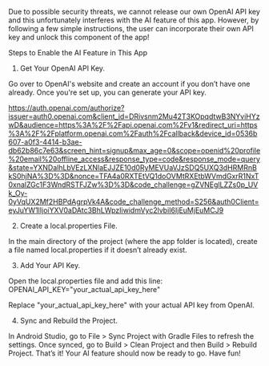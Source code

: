 Due to possible security threats, we cannot release our own OpenAI API key and this unfortunately interferes with the AI feature of this app.
However, by following a few simple instructions, the user can incorporate their own API key and unlock this component of the app!

Steps to Enable the AI Feature in This App

1. Get Your OpenAI API Key.

Go over to OpenAI's website and create an account if you don’t have one already. Once you're set up, you can generate your API key.

https://auth.openai.com/authorize?issuer=auth0.openai.com&client_id=DRivsnm2Mu42T3KOpqdtwB3NYviHYzwD&audience=https%3A%2F%2Fapi.openai.com%2Fv1&redirect_uri=https%3A%2F%2Fplatform.openai.com%2Fauth%2Fcallback&device_id=0536b607-a0f3-4414-b3ae-db62b86c7e63&screen_hint=signup&max_age=0&scope=openid%20profile%20email%20offline_access&response_type=code&response_mode=query&state=YXNDalhLbVEzLXNlaEJJZE10d0RyMEVUaVJzSDQ5UXQ3dHRMRnBkS0hjNA%3D%3D&nonce=TFA4a0RXTEtVQ1doOVMtRXEtbWVmdGxrR1NxT0xnalZGc1F3WndRSTFJZw%3D%3D&code_challenge=gZVNEglLZZs0p_UVk_Oy-0yVqUX2Mf2HBPdAgrpVk4A&code_challenge_method=S256&auth0Client=eyJuYW1lIjoiYXV0aDAtc3BhLWpzIiwidmVyc2lvbiI6IjEuMjEuMCJ9

2. Create a local.properties File.
 
In the main directory of the project (where the app folder is located), create a file named local.properties if it doesn’t already exist.

3. Add Your API Key.
 
Open the local.properties file and add this line:
OPENAI_API_KEY="your_actual_api_key_here"

Replace "your_actual_api_key_here" with your actual API key from OpenAI.

4. Sync and Rebuild the Project.

In Android Studio, go to File > Sync Project with Gradle Files to refresh the settings. Once synced, go to Build > Clean Project and then Build > Rebuild Project.
That’s it! Your AI feature should now be ready to go.
Have fun!
